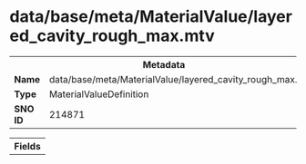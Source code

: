<h1>data/base/meta/MaterialValue/layered_cavity_rough_max.mtv</h1><table><tr><th colspan="100%">Metadata</th></tr><tr><td><b>Name</b></td><td>data/base/meta/MaterialValue/layered_cavity_rough_max.mtv</td></tr><tr><td><b>Type</b></td><td>MaterialValueDefinition</td></tr><tr><td><b>SNO ID</b></td><td>214871</td></tr></table>

<table><tr><th colspan="100%">Fields</th></tr></table>

